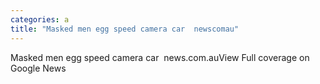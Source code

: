 ```yaml
---
categories: a
title: "Masked men egg speed camera car  newscomau"
---
```

Masked men egg speed camera car&nbsp;&nbsp;news.com.auView Full coverage on Google News